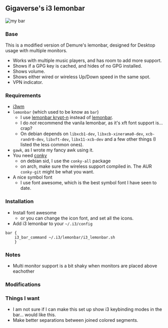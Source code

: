 ## Gigaverse's i3 lemonbar ##

![my bar][pic]

### Base ###
This is a modified version of Demure's lemonbar, designed for Desktop usage with multiple monitors.

* Works with multiple music players, and has room to add more support.
* Shows if a GPG key is cached, and hides of no GPG installed.
* Shows volume.
* Shows either wired or wireless Up/Down speed in the same spot.
* VPN indicator.


### Requirements ###
* [i3wm]
* `lemonbar` (which used to be know as `bar`)
  * I use [lemonbar krypt-n] instead of [lemonbar].
   * I do *not* recommend the vanila lemonbar, as it's xft font support is... crap?
   * On debian depends on `libxcb1-dev`, `libxcb-xinerama0-dev`, `xcb-randr0-dev`, `libxft-dev`, `libx11-xcb-dev` and a few other things (I listed the less common ones).
* `gawk`, as I wrote my fancy awk using it.
* You need [conky]
  * on debian sid, I use the `conky-all` package
  * on arch, make sure the wireless support compiled in. The AUR `conky-git` might be what you want.
* A nice symbol font
  * I use font awesome, which is the best symbol font I have seen to date.


### Installation ###
* Install font awesome
  * or you can change the icon font, and set all the icons.
* Add i3 lemonbar to your `~/.i3/config`

```
bar {
    i3_bar_command ~/.i3/lemonbar/i3_lemonbar.sh
    }
```


### **Notes** ###
* Multi monitor support is a bit shaky when monitors are placed above eachother

### **Modifications** ###


### **Things I want** ###
* I am not sure if I can make this set up show i3 keybinding modes in the bar... would like this.
* Make better separations between joined colored segments.

[i3 lemonbar]: https://github.com/electro7/dotfiles/tree/master/.i3/lemonbar
[lemonbar krypt-n]: https://github.com/krypt-n/bar
[lemonbar]: https://github.com/LemonBoy/bar
[i3wm]: https://i3wm.org
[conky]: https://github.com/brndnmtthws/conky
[pic]: http://i.imgur.com/SizkXQC.png
[control-pianobar]: https://malabarba.github.io/control-pianobar/
[cmus]: https://cmus.github.io/
[mpd]: https://www.musicpd.org/
[mocp]: https://moc.daper.net/
[audacious]: http://audacious-media-player.org/
